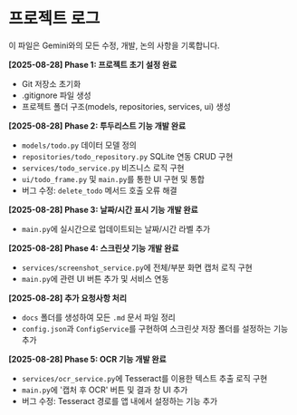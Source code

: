 # 프로젝트 로그

이 파일은 Gemini와의 모든 수정, 개발, 논의 사항을 기록합니다.

**[2025-08-28] Phase 1: 프로젝트 초기 설정 완료**
- Git 저장소 초기화
- .gitignore 파일 생성
- 프로젝트 폴더 구조(models, repositories, services, ui) 생성

**[2025-08-28] Phase 2: 투두리스트 기능 개발 완료**
- `models/todo.py` 데이터 모델 정의
- `repositories/todo_repository.py` SQLite 연동 CRUD 구현
- `services/todo_service.py` 비즈니스 로직 구현
- `ui/todo_frame.py` 및 `main.py`를 통한 UI 구현 및 통합
- 버그 수정: `delete_todo` 메서드 호출 오류 해결

**[2025-08-28] Phase 3: 날짜/시간 표시 기능 개발 완료**
- `main.py`에 실시간으로 업데이트되는 날짜/시간 라벨 추가

**[2025-08-28] Phase 4: 스크린샷 기능 개발 완료**
- `services/screenshot_service.py`에 전체/부분 화면 캡처 로직 구현
- `main.py`에 관련 UI 버튼 추가 및 서비스 연동

**[2025-08-28] 추가 요청사항 처리**
- `docs` 폴더를 생성하여 모든 `.md` 문서 파일 정리
- `config.json`과 `ConfigService`를 구현하여 스크린샷 저장 폴더를 설정하는 기능 추가

**[2025-08-28] Phase 5: OCR 기능 개발 완료**
- `services/ocr_service.py`에 Tesseract를 이용한 텍스트 추출 로직 구현
- `main.py`에 '캡처 후 OCR' 버튼 및 결과 창 UI 추가
- 버그 수정: Tesseract 경로를 앱 내에서 설정하는 기능 추가
